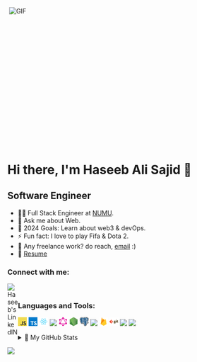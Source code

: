 
<img align="right" alt="GIF" src="https://raw.githubusercontent.com/m-hamzashakeel/m-hamzashakeel/master/code.gif" width="500" height="350" />

# Hi there, I'm Haseeb Ali Sajid 👋 

## Software Engineer

- 👨‍💻 Full Stack Engineer at [NUMU](https://numuworld.com/).
- 💬 Ask me about Web.
- 🥅 2024 Goals: Learn about web3 & devOps.
- ⚡ Fun fact: I love to play Fifa & Dota 2.
- 💼 Any freelance work? do reach, [email](mailto:alihaseeb714@gmail.com) :)
- 🔗 [Resume](https://drive.google.com/file/d/1SK69c_6oAyDRAxTx9JDg6IlJdMGhJ8RF/view)


### Connect with me:

<a href="https://www.linkedin.com/in/haseeb-ali-720531149/">
  <img align="left" alt="Haseeb's LinkedIN" width="24px" src="https://cdn-icons-png.flaticon.com/256/174/174857.png" />
</a>

<br>

### Languages and Tools:

<code><img height="20" src="https://raw.githubusercontent.com/github/explore/80688e429a7d4ef2fca1e82350fe8e3517d3494d/topics/javascript/javascript.png"></code>
<code><img height="20"  src="https://raw.githubusercontent.com/github/explore/80688e429a7d4ef2fca1e82350fe8e3517d3494d/topics/typescript/typescript.png"></code>
<code><img height="20" src="https://raw.githubusercontent.com/github/explore/80688e429a7d4ef2fca1e82350fe8e3517d3494d/topics/react/react.png"></code>
<code><img height="20" src="https://upload.wikimedia.org/wikipedia/commons/thumb/8/8e/Nextjs-logo.svg/800px-Nextjs-logo.svg.png"></code>
<code><img height="20" src="https://raw.githubusercontent.com/github/explore/5c058a388828bb5fde0bcafd4bc867b5bb3f26f3/topics/graphql/graphql.png"></code>
<code><img height="20" src="https://raw.githubusercontent.com/github/explore/80688e429a7d4ef2fca1e82350fe8e3517d3494d/topics/nodejs/nodejs.png"></code>
<code><img height="20" src="https://raw.githubusercontent.com/github/explore/80688e429a7d4ef2fca1e82350fe8e3517d3494d/topics/postgresql/postgresql.png"></code>
<code><img height="20" src="https://upload.wikimedia.org/wikipedia/commons/thumb/9/93/MongoDB_Logo.svg/2560px-MongoDB_Logo.svg.png"></code>
<code><img height="20" src="https://raw.githubusercontent.com/github/explore/80688e429a7d4ef2fca1e82350fe8e3517d3494d/topics/firebase/firebase.png"></code>
<code><img height="20" src="https://raw.githubusercontent.com/github/explore/80688e429a7d4ef2fca1e82350fe8e3517d3494d/topics/git/git.png"></code>
<code><img height="20" src="https://avatars.githubusercontent.com/u/8908513?s=280&v=4"></code>
<code><img height="20" src="https://encrypted-tbn0.gstatic.com/images?q=tbn:ANd9GcQcwnrs4fFx4j2rOt_YxMH_xTuhfwtdlLNjPhSVsfk&s"></code>
<br />

<details>
<summary>📝 My GitHub Stats</summary>
<br>

[![haseeb's github stats](https://github-readme-stats.vercel.app/api/?username=haseebalisajid&show_icons=true&title_color=fff&icon_color=79ff97&text_color=9f9f9f&bg_color=151515)

</details>

![](https://visitor-badge.glitch.me/badge?page_id=haseebalisajid.visitor-badge)

[twitter]: https://twitter.com/iam_haseebali
[linkedin]: https://www.linkedin.com/in/haseeb-ali-720531149/
[facebook]: https://www.facebook.com/CBthecomputerguy/
[frontend]:https://www.frontendmentor.io/profile/haseebalisajid
[portfolio]:https://cb-portfolio.netlify.app/
